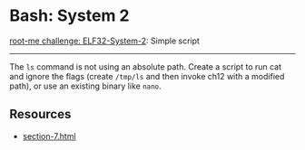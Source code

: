 # Bash: System 2

[root-me challenge: ELF32-System-2](https://www.root-me.org/en/Challenges/App-Script/ELF32-System-2): Simple script

----

The `ls` command is not using an absolute path. Create a script to run cat and ignore the flags (create `/tmp/ls` and then invoke ch12 with a modified path), or use an existing binary like `nano`.

## Resources

* [section-7.html](http://www.faqs.org/faqs/unix-faq/faq/part4/section-7.html)
